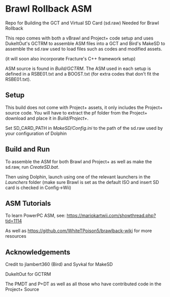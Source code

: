 # Brawl Rollback ASM
Repo for Building the GCT and Virtual SD Card (sd.raw) Needed for Brawl Rollback

This repo comes with both a vBrawl and Project+ code setup and uses DukeItOut's GCTRM to assemble ASM files into a GCT and Bird's MakeSD to assemble the sd.raw used to load files such as codes and modified assets.

(it will soon also incorporate Fracture's C++ framework setup)

ASM source is found in *Build/GCTRM*. The ASM used in each setup is defined in a RSBE01.txt and a BOOST.txt (for extra codes that don't fit the RSBE01.txt).

## Setup

This build does not come with Project+ assets, it only includes the Project+ source code. You will have to extract the pf folder from the Project+ download and place it in *Build/Project+*.

Set SD_CARD_PATH in *MakeSD/Config.ini* to the path of the sd.raw used by your configuration of Dolphin

## Build and Run

To assemble the ASM for both Brawl and Project+ as well as make the sd.raw, run *CreateSD.bat*. 

Then using Dolphin, launch using one of the relevant launchers in the *Launchers* folder (make sure Brawl is set as the default ISO and insert SD card is checked in Config->Wii)

## ASM Tutorials

To learn PowerPC ASM, see: https://mariokartwii.com/showthread.php?tid=1114 <br />

As well as https://github.com/WhiteTPoison5/brawlback-wiki for more resources

## Acknowledgements

Credit to jlambert360 (Bird) and Syvkal for MakeSD

DukeItOut for GCTRM

The PMDT and P+DT as well as all those who have contributed code in the Project+ Source


